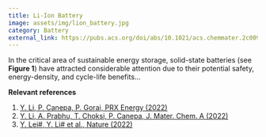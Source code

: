 ```yaml
---
title: Li-Ion Battery
image: assets/img/lion_battery.jpg
category: Battery
external_link: https://pubs.acs.org/doi/abs/10.1021/acs.chemmater.2c00927
---
```


In the critical area of sustainable energy storage, solid-state batteries (see <strong>Figure 1</strong>) have attracted considerable attention due to their potential safety, energy-density, and cycle-life benefits...

**Relevant references**

1. [Y. Li, P. Canepa, P. Gorai, PRX Energy (2022)](https://doi.org/10.1103/PRXEnergy.1.023004)
2. [Y. Li, A. Prabhu, T. Choksi, P. Canepa, J. Mater. Chem. A (2022)](https://doi.org/10.1039/D1TA10228A)
3. [Y. Lei#, Y. Li# et al., Nature (2022)](https://doi.org/10.1039/D1TA10228A)